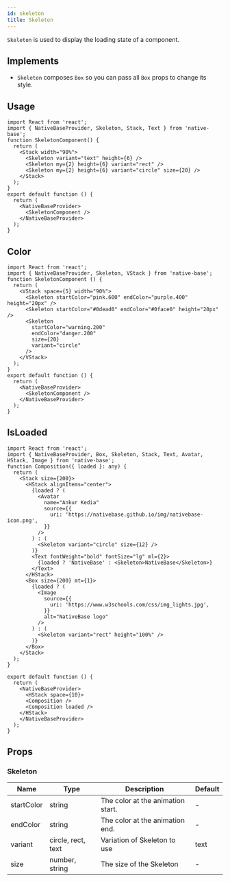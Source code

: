 ```yaml
---
id: skeleton
title: Skeleton
---
```


`Skeleton` is used to display the loading state of a component.

## Implements

- `Skeleton` composes `Box` so you can pass all `Box` props to change its style.

## Usage

```SnackPlayer name=Skeleton%20Usage
import React from 'react';
import { NativeBaseProvider, Skeleton, Stack, Text } from 'native-base';
function SkeletonComponent() {
  return (
    <Stack width="90%">
      <Skeleton variant="text" height={6} />
      <Skeleton my={2} height={6} variant="rect" />
      <Skeleton my={2} height={6} variant="circle" size={20} />
    </Stack>
  );
}
export default function () {
  return (
    <NativeBaseProvider>
      <SkeletonComponent />
    </NativeBaseProvider>
  );
}
```

## Color

```SnackPlayer name=Skeleton%20Color
import React from 'react';
import { NativeBaseProvider, Skeleton, VStack } from 'native-base';
function SkeletonComponent () {
  return (
    <VStack space={5} width="90%">
      <Skeleton startColor="pink.600" endColor="purple.400" height="20px" />
      <Skeleton startColor="#0dead0" endColor="#0face0" height="20px" />
      <Skeleton
        startColor="warning.200"
        endColor="danger.200"
        size={20}
        variant="circle"
      />
    </VStack>
  );
}
export default function () {
  return (
    <NativeBaseProvider>
      <SkeletonComponent />
    </NativeBaseProvider>
  );
}
```

## IsLoaded

```SnackPlayer name=Skeleton%20IsLoaded
import React from 'react';
import { NativeBaseProvider, Box, Skeleton, Stack, Text, Avatar, HStack, Image } from 'native-base';
function Composition({ loaded }: any) {
  return (
    <Stack size={200}>
      <HStack alignItems="center">
        {loaded ? (
          <Avatar
            name="Ankur Kedia"
            source={{
              uri: 'https://nativebase.github.io/img/nativebase-icon.png',
            }}
          />
        ) : (
          <Skeleton variant="circle" size={12} />
        )}
        <Text fontWeight="bold" fontSize="lg" ml={2}>
          {loaded ? 'NativeBase' : <Skeleton>NativeBase</Skeleton>}
        </Text>
      </HStack>
      <Box size={200} mt={1}>
        {loaded ? (
          <Image
            source={{
              uri: 'https://www.w3schools.com/css/img_lights.jpg',
            }}
            alt="NativeBase logo"
          />
        ) : (
          <Skeleton variant="rect" height="100%" />
        )}
      </Box>
    </Stack>
  );
}

export default function () {
  return (
    <NativeBaseProvider>
      <HStack space={10}>
      <Composition />
      <Composition loaded />
    </HStack>
    </NativeBaseProvider>
  );
}
```

## Props

### Skeleton

| Name       | Type               | Description                       | Default |
| ---------- | ------------------ | --------------------------------- | ------- |
| startColor | string             | The color at the animation start. | -       |
| endColor   | string             | The color at the animation end.   | -       |
| variant    | circle, rect, text | Variation of Skeleton to use      | text    |
| size       | number, string     | The size of the Skeleton          | -       |
